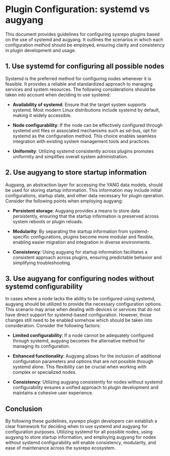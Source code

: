# Plugin Configuration: systemd vs augyang

This document provides guidelines for configuring sysrepo plugins based on the use of systemd and augyang. It outlines the scenarios in which each configuration method should be employed, ensuring clarity and consistency in plugin development and usage.

## 1. Use systemd for configuring all possible nodes

Systemd is the preferred method for configuring nodes whenever it is feasible. It provides a reliable and standardized approach to managing services and system resources. The following considerations should be taken into account when deciding to use systemd:

- **Availability of systemd**: Ensure that the target system supports systemd. Most modern Linux distributions include systemd by default, making it widely accessible.

- **Node configurability**: If the node can be effectively configured through systemd unit files or associated mechanisms such as sd-bus, opt for systemd as the configuration method. This choice enables seamless integration with existing system management tools and practices.

- **Uniformity**: Utilizing systemd consistently across plugins promotes uniformity and simplifies overall system administration.

## 2. Use augyang to store startup information

Augyang, an abstraction layer for accessing the YANG data models, should be used for storing startup information. This information may include initial configurations, startup state, and other data necessary for plugin operation. Consider the following points when employing augyang:

- **Persistent storage**: Augyang provides a means to store data persistently, ensuring that the startup information is preserved across system reboots or plugin reloads.

- **Modularity**: By separating the startup information from systemd-specific configurations, plugins become more modular and flexible, enabling easier migration and integration in diverse environments.

- **Consistency**: Using augyang for startup information facilitates a consistent approach across plugins, ensuring predictable behavior and simplifying troubleshooting.

## 3. Use augyang for configuring nodes without systemd configurability

In cases where a node lacks the ability to be configured using systemd, augyang should be utilized to provide the necessary configuration options. This scenario may arise when dealing with devices or services that do not have direct support for systemd-based configuration. However, those changes still need to be enabled somehow which should be taken into consideration. Consider the following factors:

- **Limited configurability**: If a node cannot be adequately configured through systemd, augyang becomes the alternative method for managing its configuration.

- **Enhanced functionality**: Augyang allows for the inclusion of additional configuration parameters and options that are not possible through systemd alone. This flexibility can be crucial when working with complex or specialized nodes.

- **Consistency**: Utilizing augyang consistently for nodes without systemd configurability ensures a unified approach to plugin development and maintains a cohesive user experience.

## Conclusion

By following these guidelines, sysrepo plugin developers can establish a clear framework for deciding when to use systemd and augyang for configuration purposes. Utilizing systemd for all possible nodes, using augyang to store startup information, and employing augyang for nodes without systemd configurability will enable consistency, modularity, and ease of maintenance across the sysrepo ecosystem.